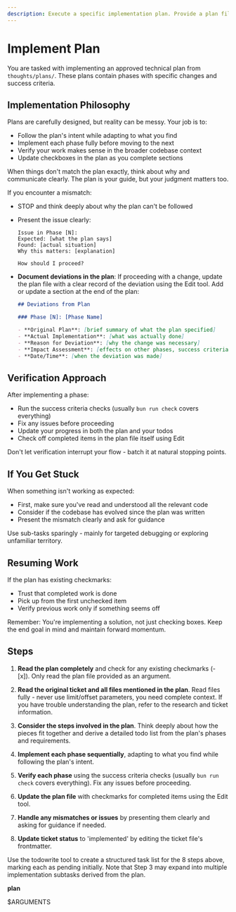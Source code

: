 ```yaml
---
description: Execute a specific implementation plan. Provide a plan file as the argument to this command. It's very important this command runs in a new session.
---
```


# Implement Plan

You are tasked with implementing an approved technical plan from `thoughts/plans/`. These plans contain phases with specific changes and success criteria.

## Implementation Philosophy

Plans are carefully designed, but reality can be messy. Your job is to:

- Follow the plan's intent while adapting to what you find
- Implement each phase fully before moving to the next
- Verify your work makes sense in the broader codebase context
- Update checkboxes in the plan as you complete sections

When things don't match the plan exactly, think about why and communicate clearly. The plan is your guide, but your judgment matters too.

If you encounter a mismatch:

- STOP and think deeply about why the plan can't be followed
- Present the issue clearly:

  ```
  Issue in Phase [N]:
  Expected: [what the plan says]
  Found: [actual situation]
  Why this matters: [explanation]

  How should I proceed?
  ```

- **Document deviations in the plan**: If proceeding with a change, update the plan file with a clear record of the deviation using the Edit tool. Add or update a section at the end of the plan:

  ```markdown
  ## Deviations from Plan

  ### Phase [N]: [Phase Name]

  - **Original Plan**: [brief summary of what the plan specified]
  - **Actual Implementation**: [what was actually done]
  - **Reason for Deviation**: [why the change was necessary]
  - **Impact Assessment**: [effects on other phases, success criteria, or overall project]
  - **Date/Time**: [when the deviation was made]
  ```

## Verification Approach

After implementing a phase:

- Run the success criteria checks (usually `bun run check` covers everything)
- Fix any issues before proceeding
- Update your progress in both the plan and your todos
- Check off completed items in the plan file itself using Edit

Don't let verification interrupt your flow - batch it at natural stopping points.

## If You Get Stuck

When something isn't working as expected:

- First, make sure you've read and understood all the relevant code
- Consider if the codebase has evolved since the plan was written
- Present the mismatch clearly and ask for guidance

Use sub-tasks sparingly - mainly for targeted debugging or exploring unfamiliar territory.

## Resuming Work

If the plan has existing checkmarks:

- Trust that completed work is done
- Pick up from the first unchecked item
- Verify previous work only if something seems off

Remember: You're implementing a solution, not just checking boxes. Keep the end goal in mind and maintain forward momentum.

## Steps

1. **Read the plan completely** and check for any existing checkmarks (- [x]). Only read the plan file provided as an argument.

2. **Read the original ticket and all files mentioned in the plan**. Read files fully - never use limit/offset parameters, you need complete context. If you have trouble understanding the plan, refer to the research and ticket information.

3. **Consider the steps involved in the plan**. Think deeply about how the pieces fit together and derive a detailed todo list from the plan's phases and requirements.

4. **Implement each phase sequentially**, adapting to what you find while following the plan's intent.

5. **Verify each phase** using the success criteria checks (usually `bun run check` covers everything). Fix any issues before proceeding.

6. **Update the plan file** with checkmarks for completed items using the Edit tool.

7. **Handle any mismatches or issues** by presenting them clearly and asking for guidance if needed.

8. **Update ticket status** to 'implemented' by editing the ticket file's frontmatter.

Use the todowrite tool to create a structured task list for the 8 steps above, marking each as pending initially. Note that Step 3 may expand into multiple implementation subtasks derived from the plan.

**plan**

$ARGUMENTS
